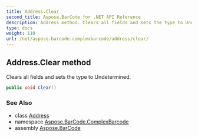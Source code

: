 ```yaml
---
title: Address.Clear
second_title: Aspose.BarCode for .NET API Reference
description: Address method. Clears all fields and sets the type to Undetermined
type: docs
weight: 110
url: /net/aspose.barcode.complexbarcode/address/clear/
---
```

## Address.Clear method

Clears all fields and sets the type to Undetermined.

```csharp
public void Clear()
```

### See Also

* class [Address](../)
* namespace [Aspose.BarCode.ComplexBarcode](../../../aspose.barcode.complexbarcode/)
* assembly [Aspose.BarCode](../../../)



